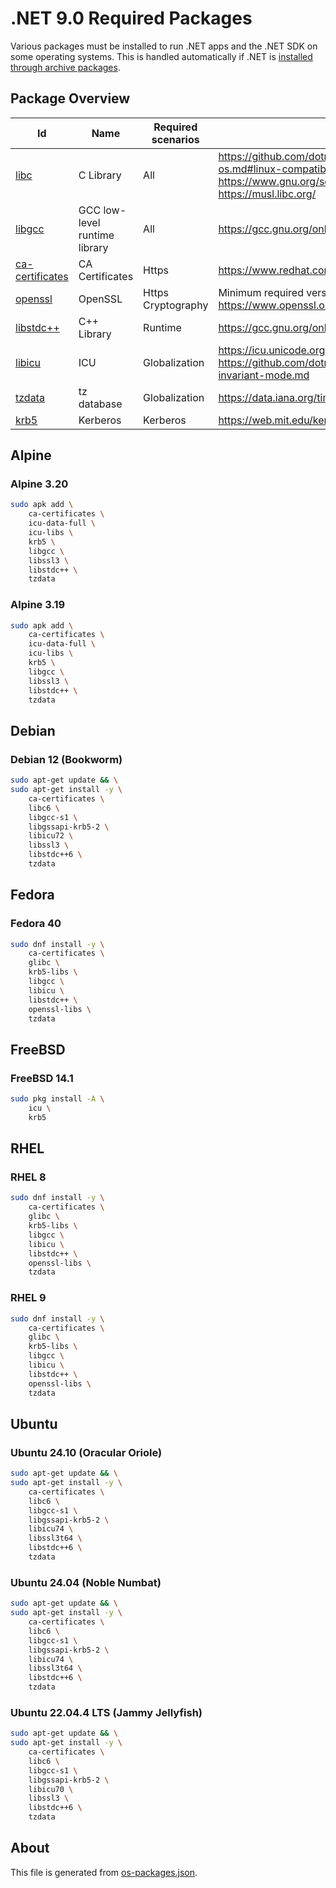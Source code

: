 # .NET 9.0 Required Packages

Various packages must be installed to run .NET apps and the .NET SDK on some operating systems. This is handled automatically if .NET is [installed through archive packages](../../linux.md).

## Package Overview

| Id            | Name      | Required scenarios | Notes                   |
| ------------- | --------- | ------------- | ---------------------------- |
| [libc][0]     | C Library | All           | https://github.com/dotnet/core/blob/main/release-notes/9.0/supported-os.md#linux-compatibility<br>https://www.gnu.org/software/libc/libc.html<br>https://musl.libc.org/ |
| [libgcc][1]   | GCC low-level runtime library | All | https://gcc.gnu.org/onlinedocs/gccint/Libgcc.html |
| [ca-certificates][2] | CA Certificates | Https | https://www.redhat.com/sysadmin/ca-certificates-cli |
| [openssl][3]  | OpenSSL   | Https<br>Cryptography | Minimum required version 1.1.1<br>https://www.openssl.org/ |
| [libstdc++][4] | C++ Library | Runtime    | https://gcc.gnu.org/onlinedocs/libstdc++/ |
| [libicu][5]   | ICU       | Globalization | https://icu.unicode.org<br>https://github.com/dotnet/runtime/blob/main/docs/design/features/globalization-invariant-mode.md |
| [tzdata][6]   | tz database | Globalization | https://data.iana.org/time-zones/tz-link.html |
| [krb5][7]     | Kerberos  | Kerberos      | https://web.mit.edu/kerberos |
[0]: https://pkgs.org/search/?q=libc
[1]: https://pkgs.org/search/?q=libgcc
[2]: https://pkgs.org/search/?q=ca-certificates
[3]: https://pkgs.org/search/?q=openssl
[4]: https://pkgs.org/search/?q=libstdc++
[5]: https://pkgs.org/search/?q=libicu
[6]: https://pkgs.org/search/?q=tzdata
[7]: https://pkgs.org/search/?q=krb5

## Alpine

### Alpine 3.20

```bash
sudo apk add \
    ca-certificates \
    icu-data-full \
    icu-libs \
    krb5 \
    libgcc \
    libssl3 \
    libstdc++ \
    tzdata
```

### Alpine 3.19

```bash
sudo apk add \
    ca-certificates \
    icu-data-full \
    icu-libs \
    krb5 \
    libgcc \
    libssl3 \
    libstdc++ \
    tzdata
```

## Debian

### Debian 12 (Bookworm)

```bash
sudo apt-get update && \
sudo apt-get install -y \
    ca-certificates \
    libc6 \
    libgcc-s1 \
    libgssapi-krb5-2 \
    libicu72 \
    libssl3 \
    libstdc++6 \
    tzdata
```

## Fedora

### Fedora 40

```bash
sudo dnf install -y \
    ca-certificates \
    glibc \
    krb5-libs \
    libgcc \
    libicu \
    libstdc++ \
    openssl-libs \
    tzdata
```

## FreeBSD

### FreeBSD 14.1

```bash
sudo pkg install -A \
    icu \
    krb5
```

## RHEL

### RHEL 8

```bash
sudo dnf install -y \
    ca-certificates \
    glibc \
    krb5-libs \
    libgcc \
    libicu \
    libstdc++ \
    openssl-libs \
    tzdata
```

### RHEL 9

```bash
sudo dnf install -y \
    ca-certificates \
    glibc \
    krb5-libs \
    libgcc \
    libicu \
    libstdc++ \
    openssl-libs \
    tzdata
```

## Ubuntu

### Ubuntu 24.10 (Oracular Oriole)

```bash
sudo apt-get update && \
sudo apt-get install -y \
    ca-certificates \
    libc6 \
    libgcc-s1 \
    libgssapi-krb5-2 \
    libicu74 \
    libssl3t64 \
    libstdc++6 \
    tzdata
```

### Ubuntu 24.04 (Noble Numbat)

```bash
sudo apt-get update && \
sudo apt-get install -y \
    ca-certificates \
    libc6 \
    libgcc-s1 \
    libgssapi-krb5-2 \
    libicu74 \
    libssl3t64 \
    libstdc++6 \
    tzdata
```

### Ubuntu 22.04.4 LTS (Jammy Jellyfish)

```bash
sudo apt-get update && \
sudo apt-get install -y \
    ca-certificates \
    libc6 \
    libgcc-s1 \
    libgssapi-krb5-2 \
    libicu70 \
    libssl3 \
    libstdc++6 \
    tzdata
```

## About

This file is generated from [os-packages.json](os-packages.json).
